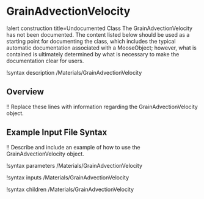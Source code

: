 # GrainAdvectionVelocity

!alert construction title=Undocumented Class
The GrainAdvectionVelocity has not been documented. The content listed below should be used as a starting point for
documenting the class, which includes the typical automatic documentation associated with a
MooseObject; however, what is contained is ultimately determined by what is necessary to make the
documentation clear for users.

!syntax description /Materials/GrainAdvectionVelocity

## Overview

!! Replace these lines with information regarding the GrainAdvectionVelocity object.

## Example Input File Syntax

!! Describe and include an example of how to use the GrainAdvectionVelocity object.

!syntax parameters /Materials/GrainAdvectionVelocity

!syntax inputs /Materials/GrainAdvectionVelocity

!syntax children /Materials/GrainAdvectionVelocity
